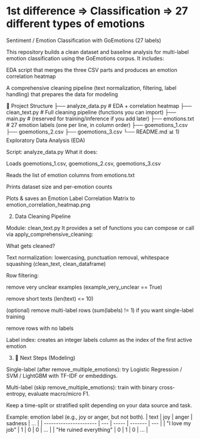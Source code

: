 # 1st difference => Classification => 27 different types of emotions
Sentiment / Emotion Classification with GoEmotions (27 labels)

This repository builds a clean dataset and baseline analysis for multi-label emotion classification using the GoEmotions corpus.
It includes:

EDA script that merges the three CSV parts and produces an emotion correlation heatmap

A comprehensive cleaning pipeline (text normalization, filtering, label handling) that prepares the data for modeling

📁 Project Structure
├── analyze_data.py          # EDA + correlation heatmap
├── clean_text.py            # Full cleaning pipeline (functions you can import)
├── main.py                  # (reserved for training/inference if you add later)
├── emotions.txt             # 27 emotion labels (one per line, in column order)
├── goemotions_1.csv
├── goemotions_2.csv
├── goemotions_3.csv
└── README.md
📊 1) Exploratory Data Analysis (EDA)

Script: analyze_data.py
What it does:

Loads goemotions_1.csv, goemotions_2.csv, goemotions_3.csv

Reads the list of emotion columns from emotions.txt

Prints dataset size and per-emotion counts

Plots & saves an Emotion Label Correlation Matrix to emotion_correlation_heatmap.png

2) Data Cleaning Pipeline

Module: clean_text.py
It provides a set of functions you can compose or call via apply_comprehensive_cleaning:

What gets cleaned?

Text normalization: lowercasing, punctuation removal, whitespace squashing (clean_text, clean_dataframe)

Row filtering:

remove very unclear examples (example_very_unclear == True)

remove short texts (len(text) <= 10)

(optional) remove multi-label rows (sum(labels) != 1) if you want single-label training

remove rows with no labels

Label index: creates an integer labels column as the index of the first active emotion


3) 🧪 Next Steps (Modeling)

Single-label (after remove_multiple_emotions): try Logistic Regression / SVM / LightGBM with TF-IDF or embeddings.

Multi-label (skip remove_multiple_emotions): train with binary cross-entropy, evaluate macro/micro F1.

Keep a time-split or stratified split depending on your data source and task.

Example: emotion label (e.g., joy or anger, but not both).
| text                   | joy | anger | sadness | ... |
| ---------------------- | --- | ----- | ------- | --- |
| "I love my job"        | 1   | 0     | 0       | ... |
| "He ruined everything" | 0   | 1     | 0       | ... |


